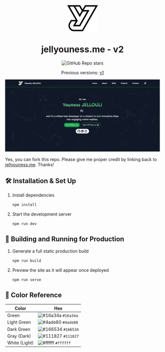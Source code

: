 <div align="center">
  <img alt="Logo" src="https://github.com/JellYouness/portfolio-v2/blob/master/assets/Logo.png" width="100" />
</div>
<h1 align="center">
  jellyouness.me - v2
</h1>
<p align="center">
  <img alt="GitHub Repo stars" src="https://img.shields.io/github/stars/JellYouness/portfolio-v2">
</p>
<p align="center">
  Previous versions:
  <a href="https://jellyouness.vercel.app" target="_blank">v1</a>
</p>

![demo](https://github.com/JellYouness/portfolio-v2/blob/master/public/images/projects/portfolio-v2.png)

Yes, you can fork this repo. Please give me proper credit by linking back to [jellyouness.me](https://jellyouness.me). Thanks!

## 🛠 Installation & Set Up

1. Install dependencies

   ```sh
   npm install
   ```

2. Start the development server

   ```sh
   npm run dev
   ```

## 🚀 Building and Running for Production

1. Generate a full static production build

   ```sh
   npm run build
   ```

1. Preview the site as it will appear once deployed

   ```sh
   npm run serve
   ```

## 🎨 Color Reference

| Color           | Hex                                                                |
| --------------  | ------------------------------------------------------------------ |
| Green           | ![#16a34a](https://via.placeholder.com/10/16a34a?text=+) `#16a34a` |
| Light Green     | ![#4ade80](https://via.placeholder.com/10/4ade80?text=+) `#4ade80` |
| Dark Green      | ![#166534](https://via.placeholder.com/10/166534?text=+) `#166534` |
| Gray (Dark)     | ![#111827](https://via.placeholder.com/10/111827?text=+) `#111827` |
| White (Light)   | ![#ffffff](https://via.placeholder.com/10/ffffff?text=+) `#ffffff` |